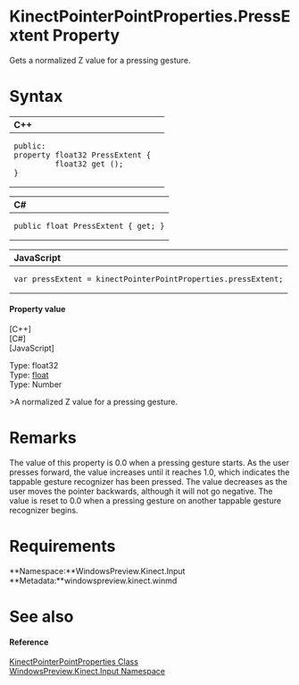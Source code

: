 KinectPointerPointProperties.PressExtent Property  
=================================================  

Gets a normalized Z value for a pressing gesture. <span id="syntaxSection"></span>

Syntax  
======  

<table>
<colgroup>
<col width="100%" />
</colgroup>
<thead>
<tr class="header">
<th align="left">C++</th>
</tr>
</thead>
<tbody>
<tr class="odd">
<td align="left"><pre><code>public:  
property float32 PressExtent {  
         float32 get ();  
}</code></pre></td>
</tr>
</tbody>
</table>

<table>
<colgroup>
<col width="100%" />
</colgroup>
<thead>
<tr class="header">
<th align="left">C#</th>
</tr>
</thead>
<tbody>
<tr class="odd">
<td align="left"><pre><code>public float PressExtent { get; }</code></pre></td>
</tr>
</tbody>
</table>

<table>
<colgroup>
<col width="100%" />
</colgroup>
<thead>
<tr class="header">
<th align="left">JavaScript</th>
</tr>
</thead>
<tbody>
<tr class="odd">
<td align="left"><pre><code>var pressExtent = kinectPointerPointProperties.pressExtent;</code></pre></td>
</tr>
</tbody>
</table>

<span id="ID4ER"></span>
#### Property value  

[C++]   
 [C\#]   
 [JavaScript]   

Type: float32  
Type: [float](http://msdn.microsoft.com/en-us/library/system.single.aspx)  
Type: Number  

\>A normalized Z value for a pressing gesture.  

<span id="remarks"></span>

Remarks  
=======  

The value of this property is 0.0 when a pressing gesture starts. As the user presses forward, the value increases until it reaches 1.0, which indicates the tappable gesture recognizer has been pressed. The value decreases as the user moves the pointer backwards, although it will not go negative. The value is reset to 0.0 when a pressing gesture on another tappable gesture recognizer begins.  

<span id="requirements"></span>

Requirements  
============  

**Namespace:**WindowsPreview.Kinect.Input  
**Metadata:**windowspreview.kinect.winmd  

<span id="ID4E5"></span>

See also  
========  

<span id="ID4EAB"></span>
#### Reference  

[KinectPointerPointProperties Class](../../KinectPointerPointProperties.md)  
 [WindowsPreview.Kinect.Input Namespace](../../../Kinect.Input.md)  



<!--Please do not edit the data in the comment block below.-->
<!--
TOCTitle : PressExtent Property
RLTitle : KinectPointerPointProperties.PressExtent Property
KeywordK : PressExtent property
KeywordK : KinectPointerPointProperties.PressExtent property
KeywordF : WindowsPreview.Kinect.Input.KinectPointerPointProperties.PressExtent
KeywordF : KinectPointerPointProperties.PressExtent
KeywordF : PressExtent
KeywordF : WindowsPreview.Kinect.Input.KinectPointerPointProperties.PressExtent
KeywordA : P:WindowsPreview.Kinect.Input.KinectPointerPointProperties.PressExtent
AssetID : P:WindowsPreview.Kinect.Input.KinectPointerPointProperties.PressExtent
Locale : en-us
CommunityContent : 1
APIType : Managed
APILocation : windowspreview.kinect.winmd
APIName : WindowsPreview.Kinect.Input.KinectPointerPointProperties.PressExtent
TargetOS : Windows
TopicType : kbSyntax
DevLang : VB
DevLang : CSharp
DevLang : JavaScript
DevLang : C++
DocSet : K4Wv2
ProjType : K4Wv2Proj
Technology : Kinect for Windows
Product : Kinect for Windows SDK v2
productversion : 20
-->
